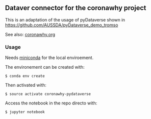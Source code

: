 ## Dataver connector for the coronawhy project

This is an adaptation of the usage of pyDataverse shown in https://github.com/AUSSDA/pyDataverse_demo_tromso

See also: [coronawhy.org](https://www.coronawhy.org/)

### Usage

Needs [miniconda](https://docs.conda.io/en/latest/miniconda.html) for the local enviroement.

The environement can be created with:

````
$ conda env create
````

Then activated with: 

````
$ source activate coronawhy-pydataverse
````

Access the notebook in the repo directo with:

````
$ jupyter notebook
````
